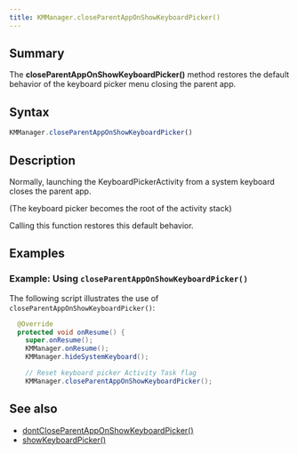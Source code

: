 ```yaml
---
title: KMManager.closeParentAppOnShowKeyboardPicker()
---
```


## Summary
The **closeParentAppOnShowKeyboardPicker()** method restores the default behavior of the keyboard picker menu closing the parent app.

## Syntax

```javascript
KMManager.closeParentAppOnShowKeyboardPicker()
```

## Description
Normally, launching the KeyboardPickerActivity from a system keyboard closes the parent app.

(The keyboard picker becomes the root of the activity stack)

Calling this function restores this default behavior.

## Examples

### Example: Using `closeParentAppOnShowKeyboardPicker()`

The following script illustrates the use of `closeParentAppOnShowKeyboardPicker()`:
```java
  @Override
  protected void onResume() {
    super.onResume();
    KMManager.onResume();
    KMManager.hideSystemKeyboard();

    // Reset keyboard picker Activity Task flag
    KMManager.closeParentAppOnShowKeyboardPicker();
```

## See also
* [dontCloseParentAppOnShowKeyboardPicker()](dontCloseParentAppOnShowKeyboardPicker)
* [showKeyboardPicker()](showKeyboardPicker)
